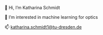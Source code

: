 👋 Hi, I’m Katharina Schmidt

👀 I’m interested in machine learning for optics

📫 katharina.schmidt1@tu-dresden.de

<!---
KatharinaSchmidt1/KatharinaSchmidt1 is a ✨ special ✨ repository because its `README.md` (this file) appears on your GitHub profile.
You can click the Preview link to take a look at your changes.
--->
